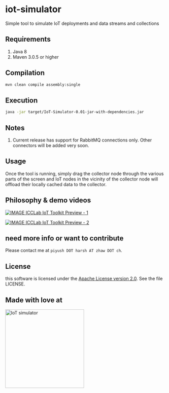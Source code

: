 # iot-simulator
Simple tool to simulate IoT deployments and data streams and collections

## Requirements
1. Java 8
2. Maven 3.0.5 or higher

## Compilation
```bash
mvn clean compile assembly:single
```

## Execution
```bash
java -jar target/IoT-Simulator-0.01-jar-with-dependencies.jar
```

## Notes
1. Current release has support for RabbitMQ connections only. Other connectors will be added very soon.

## Usage
Once the tool is running, simply drag the collector node through the various parts of the screen and IoT nodes in the vicinity of the collector node will offload their locally cached data to the collector.

## Philosophy & demo videos
[![IMAGE ICCLab IoT Toolkit Preview - 1](http://img.youtube.com/vi/LYZsPmeMRgw/0.jpg)](http://www.youtube.com/watch?v=LYZsPmeMRgw "ICCLab IoT Toolkit Preview - 1")

[![IMAGE ICCLab IoT Toolkit Preview - 2](http://img.youtube.com/vi/bgxdvpK8kR0/0.jpg)](http://www.youtube.com/watch?v=bgxdvpK8kR0 "ICCLab IoT Toolkit Preview - 2")

## need more info or want to contribute
Please contact me at ```piyush DOT harsh AT zhaw DOT ch```.

## License

this software is licensed under the
[Apache License version 2.0](https://www.apache.org/licenses/LICENSE-2.0).
See the file LICENSE.

## Made with love at

<div align="left" >
<a href='http://blog.zhaw.ch/icclab'>
<img src="https://raw.githubusercontent.com/icclab/hurtle/master/docs/figs/icclab_logo.png" title="IoT simulator" width=248px>
</a>
</div>